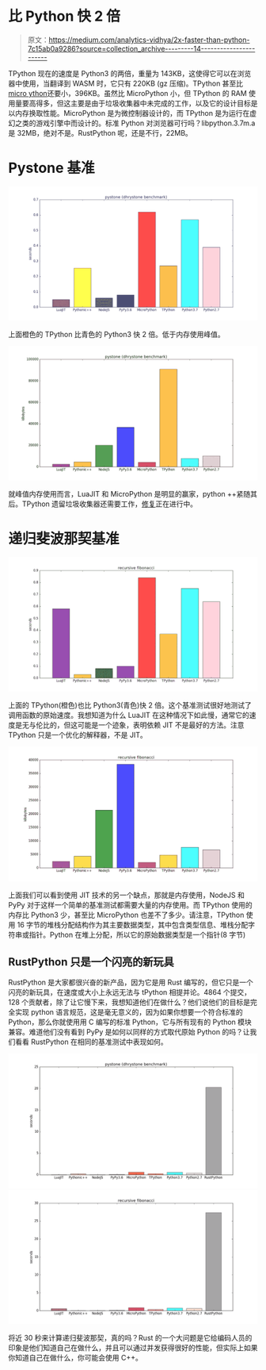 # 比 Python 快 2 倍

> 原文：<https://medium.com/analytics-vidhya/2x-faster-than-python-7c15ab0a9286?source=collection_archive---------14----------------------->

TPython 现在的速度是 Python3 的两倍，重量为 143KB，这使得它可以在浏览器中使用，当翻译到 WASM 时，它只有 220KB (gz 压缩)。TPython 甚至比[micro ython](https://github.com/micropython/micropython)还要小，396KB。虽然比 MicroPython 小，但 TPython 的 RAM 使用量要高得多，但这主要是由于垃圾收集器中未完成的工作，以及它的设计目标是以内存换取性能。MicroPython 是为微控制器设计的，而 TPython 是为运行在虚幻之类的游戏引擎中而设计的。标准 Python 对浏览器可行吗？libpython.3.7m.a 是 32MB，绝对不是。RustPython 呢，还是不行，22MB。

# Pystone 基准

![](img/6ebe7ce8791fdde3e5989b499f7851a3.png)

上面橙色的 TPython 比青色的 Python3 快 2 倍。低于内存使用峰值。

![](img/f81fdf6030360212036f694b48c5cad1.png)

就峰值内存使用而言，LuaJIT 和 MicroPython 是明显的赢家，python ++紧随其后。TPython 遗留垃圾收集器还需要工作，[修复](https://gitlab.com/hartsantler/tpythonpp/issues/1)正在进行中。

# 递归斐波那契基准

![](img/038ed70a9a0877caca021254a9347527.png)

上面的 TPython(橙色)也比 Python3(青色)快 2 倍。这个基准测试很好地测试了调用函数的原始速度。我想知道为什么 LuaJIT 在这种情况下如此慢，通常它的速度是无与伦比的，但这可能是一个迹象，表明依赖 JIT 不是最好的方法。注意 TPython 只是一个优化的解释器，不是 JIT。

![](img/8e5e9ceba0d090d3487cb8fc29d1836d.png)

上面我们可以看到使用 JIT 技术的另一个缺点，那就是内存使用，NodeJS 和 PyPy 对于这样一个简单的基准测试都需要大量的内存使用。而 TPython 使用的内存比 Python3 少，甚至比 MicroPython 也差不了多少。请注意，TPython 使用 16 字节的堆栈分配结构作为其主要数据类型，其中包含类型信息、堆栈分配字符串或指针。Python 在堆上分配，所以它的原始数据类型是一个指针(8 字节)

## RustPython 只是一个闪亮的新玩具

RustPython 是大家都很兴奋的新产品，因为它是用 Rust 编写的，但它只是一个闪亮的新玩具，在速度或大小上永远无法与 tPython 相提并论。4864 个提交，128 个贡献者，除了让它慢下来，我想知道他们在做什么？他们说他们的目标是完全实现 python 语言规范，这是毫无意义的，因为如果你想要一个符合标准的 Python，那么你就使用用 C 编写的标准 Python，它与所有现有的 Python 模块兼容。难道他们没有看到 PyPy 是如何以同样的方式取代原始 Python 的吗？让我们看看 RustPython 在相同的基准测试中表现如何。

![](img/e33f3fc91e3e7d76a5b127ad323087fb.png)![](img/f989f941631c1071c1510f2666e38492.png)

将近 30 秒来计算递归斐波那契，真的吗？Rust 的一个大问题是它给编码人员的印象是他们知道自己在做什么，并且可以通过并发获得很好的性能，但实际上如果你知道自己在做什么，你可能会使用 C++。
